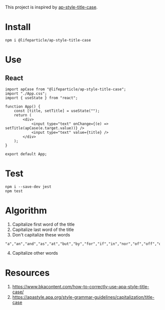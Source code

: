 This project is inspired by [ap-style-title-case](https://github.com/words/ap-style-title-case).

# Install

```shell
npm i @lifeparticle/ap-style-title-case
```

# Use

## React

```shell
import apCase from "@lifeparticle/ap-style-title-case";
import "./App.css";
import { useState } from "react";

function App() {
	const [title, setTitle] = useState("");
	return (
		<div>
			<input type="text" onChange={(e) => setTitle(apCase(e.target.value))} />
			<input type="text" value={title} />
		</div>
	);
}

export default App;
```

# Test

```shell
npm i --save-dev jest
npm test
```

# Algorithm

1. Capitalize first word of the title
2. Capitalize last word of the title
3. Don't capitalize these words

```
"a","an","and","as","at","but","by","for","if","in","nor","of","off","on","or","per","so","the","to","up","via","yet"
```

4. Capitalize other words

# Resources

1. https://www.bkacontent.com/how-to-correctly-use-apa-style-title-case/
2. https://apastyle.apa.org/style-grammar-guidelines/capitalization/title-case
